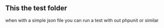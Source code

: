 ## This the test folder 
when with a simple json file you can run a test with out phpunit or similar 

